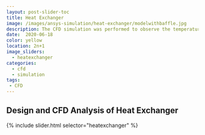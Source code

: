 ```yaml
---
layout: post-slider-toc
title: Heat Exchanger
image: /images/ansys-simulation/heat-exchanger/modelwithbaffle.jpg
description: The CFD simulation was performed to observe the temperature, presssure and velocity at different location in the heat exchanger.
date:  2020-06-18
color: yellow
location: 2n+1
image_sliders:
  - heatexchanger
categories:
  - cfd 
  - simulation
tags:
 - CFD
---
```


## Design and CFD Analysis of Heat Exchanger

{% include slider.html selector="heatexchanger" %}
